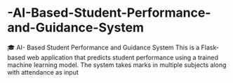 # -AI-Based-Student-Performance-and-Guidance-System
🎓 AI- Based Student Performance and Guidance System   This is a Flask-based web application that predicts student performance using a trained machine learning model. The system takes marks in multiple subjects along with attendance as input
